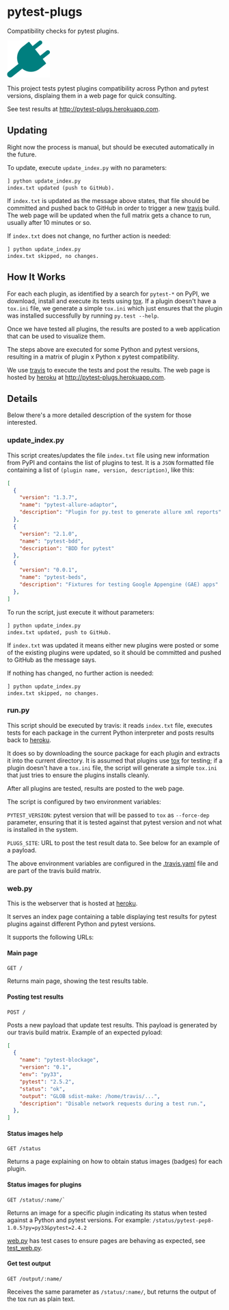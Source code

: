 # pytest-plugs #

Compatibility checks for pytest plugins. 

![plug](static/electrical-plug-th.png)

This project tests pytest plugins compatibility across Python and pytest
versions, displaing them in a web page for quick consulting.

See test results at http://pytest-plugs.herokuapp.com.

## Updating ##

Right now the process is manual, but should be executed automatically in the
future.

To update, execute `update_index.py` with no parameters:

```
] python update_index.py
index.txt updated (push to GitHub).
```

If `index.txt` is updated as the message above states, that file should be committed
and pushed back to GitHub in order to trigger a new [travis](travis.org) build.
The web page will be updated when the full matrix gets a chance
to run, usually after 10 minutes or so.

If `index.txt` does not change, no further action is needed:

```
] python update_index.py
index.txt skipped, no changes.
```

## How It Works ##

For each each plugin, as identified by a search for `pytest-*` on PyPI, we
download, install and execute its tests using [tox](http://tox.readthedocs.org/en/latest/).
If a plugin doesn't have a `tox.ini` file, we generate a simple
`tox.ini` which just ensures that the plugin was installed successfully by
running `py.test --help`.

Once we have tested all plugins, the results are posted to a web application
that can be used to visualize them.

The steps above are executed for some Python and pytest versions,
resulting in a matrix of plugin x Python x pytest compatibility.

We use [travis](travis.org) to execute the tests and post the results. The web
page is hosted by [heroku](heroku.com) at http://pytest-plugs.herokuapp.com.

## Details ##

Below there's a more detailed description of the system for those interested.

### update_index.py ###

This script creates/updates the file `index.txt` file using new information
from PyPI and contains the list of plugins to test. It is a `JSON`
formatted file containing a list of `(plugin name, version, description)`,
like this:

```json
[
  {
    "version": "1.3.7",
    "name": "pytest-allure-adaptor",
    "description": "Plugin for py.test to generate allure xml reports"
  },
  {
    "version": "2.1.0",
    "name": "pytest-bdd",
    "description": "BDD for pytest"
  },
  {
    "version": "0.0.1",
    "name": "pytest-beds",
    "description": "Fixtures for testing Google Appengine (GAE) apps"
  },
]
```

To run the script, just execute it without parameters:

```
] python update_index.py
index.txt updated, push to GitHub.
```

If `index.txt` was updated it means either new plugins were posted or some
of the existing plugins were updated, so it should be
committed and pushed to GitHub as the message says.

If nothing has changed, no further action is needed:

```
] python update_index.py
index.txt skipped, no changes.
```

### run.py ###

This script should be executed by travis: it reads `index.txt` file,
executes tests for each package in the current Python interpreter
and posts results back to [heroku](heroku.com).

It does so by downloading the source package for each plugin and extracts it into the
current directory. It is assumed that plugins use [tox](http://tox.readthedocs.org/en/latest/)
for testing; if a plugin doesn't have a `tox.ini` file, the script will generate
a simple `tox.ini` that just tries to ensure the plugins installs cleanly.

After all plugins are tested, results are posted to the web page.

The script is configured by two environment variables:

`PYTEST_VERSION`: pytest version that will be passed to `tox` as `--force-dep`
 parameter, ensuring that it is tested against that pytest version and not
 what is installed in the system.

`PLUGS_SITE`: URL to post the test result data to. See below for an example of a payload.

The above environment variables are configured in the
[.travis.yaml](/.travis.yaml) file and are part of the travis build matrix.

### web.py ###

This is the webserver that is hosted at [heroku](http://pytest-plugs.herokuapp.com).

It serves an index page containing a table displaying test results for pytest
plugins against different Python and pytest versions.

It supports the following URLs:

#### Main page ####
```
GET /
```
Returns main page, showing the test results table.

#### Posting test results ####

```
POST /
```
Posts a new payload that update test results. This payload is generated by
our travis build matrix. Example of an expected pyload:

```json
[
  {
    "name": "pytest-blockage",
    "version": "0.1",
    "env": "py33",
    "pytest": "2.5.2",
    "status": "ok",
    "output": "GLOB sdist-make: /home/travis/...",
    "description": "Disable network requests during a test run.",
  },
]
```

#### Status images help ####
```
GET /status
```
Returns a page explaining on how to obtain status images (badges) for each plugin.

#### Status images for plugins ####
```
GET /status/:name/`
```
Returns an image for a specific plugin indicating its
status when tested against a Python and pytest versions. For example:
 `/status/pytest-pep8-1.0.5?py=py33&pytest=2.4.2`

[web.py](/web.py) has test cases to ensure pages are behaving as expected, see
[test_web.py](/test_web.py).

#### Get test output ####
```
GET /output/:name/
```

Receives the same parameter as `/status/:name/`, but returns the output
of the tox run as plain text.
